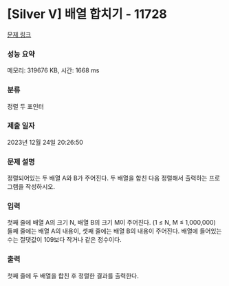 # [Silver V] 배열 합치기 - 11728 

[문제 링크](https://www.acmicpc.net/problem/11728) 

### 성능 요약

메모리: 	319676 KB, 시간: 1668 ms

### 분류

정렬
두 포인터

### 제출 일자

2023년 12월 24일 20:26:50

### 문제 설명

<p>
	정렬되어있는 두 배열 A와 B가 주어진다. 두 배열을 합친 다음 정렬해서 출력하는 프로그램을 작성하시오.</p>

### 입력 

 <p>
	첫째 줄에 배열 A의 크기 N, 배열 B의 크기 M이 주어진다. (1 ≤ N, M ≤ 1,000,000)<br>
	둘째 줄에는 배열 A의 내용이, 셋째 줄에는 배열 B의 내용이 주어진다. 배열에 들어있는 수는 절댓값이 109보다 작거나 같은 정수이다.</p>

### 출력 

 <p>
	첫째 줄에 두 배열을 합친 후 정렬한 결과를 출력한다.</p>

